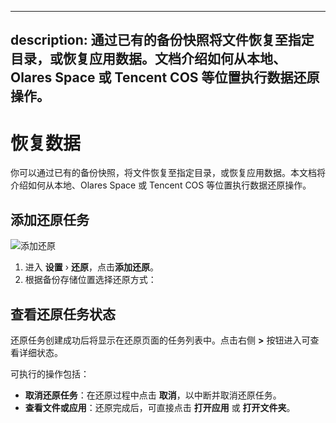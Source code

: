 
---
description: 通过已有的备份快照将文件恢复至指定目录，或恢复应用数据。文档介绍如何从本地、Olares Space 或 Tencent COS 等位置执行数据还原操作。
---

# 恢复数据

你可以通过已有的备份快照，将文件恢复至指定目录，或恢复应用数据。本文档将介绍如何从本地、Olares Space 或 Tencent COS 等位置执行数据还原操作。

## 添加还原任务

![添加还原](/images/manual/restore-start.png#bordered)

1. 进入 **设置** › **还原**，点击**添加还原**。
2. 根据备份存储位置选择还原方式：

<tabs>
<template #从本地还原>
1. 选择本地备份路径。请确保路径选择至备份任务目录层级，例如，如果备份位置为 `/documents`，备份名称为 `demo`，请确保选择路径为 `/Documents/olares-backups/demo-xxxx`
2. 输入备份密码。
3. 点击**查询快照**，获取可用快照。
4. 在目标快照后点击**恢复**以加载快照。。
5. 如恢复的是文件夹，需指定恢复路径和恢复到的目标文件夹，后点击**开始恢复**。
</template>
<template #从-Olares-Space-还原>
1. 使用 LarePass 应用扫码登录 [Olares Space](https://space.olares.com)  
2. 在 **Backup** 页面，从备份列表里找到要还原的备份，并在点击右侧 **查看详情**。 
3. 点击右上角**恢复**按钮以获取最新快照的 URL，或在列表中选择某一时间点快照，并点击右侧**恢复**按钮获取对应快照的 URL。 
4. 回到 Olares 恢复页面，填写获取的**备份 URL** 。 
5. 输入备份密码。  
6. 指定恢复路径和目标文件夹，并点击**开始恢复**。
</template>
<template #从-Tencent-COS-还原>
1. 访问[腾讯云 COS 控制台](https://console.cloud.tencent.com/cos)> **存储桶** > **文件列表**，在 `olares-backups` 目录中找到目标备份文件夹。
2. 点击文件夹右侧**详情**进入详情页面，在底部复制**临时访问链接**。  
3. 回到 Olares 恢复页面，将复制的链接粘贴至 **备份 URL**。  
4. 输入备份密码。
5. 点击 **查询快照**，获取可用快照。
6. 选取待恢复时间点的快照并点击**恢复**以加载快照。
7. 指定恢复路径和目标文件夹，点击 **开始恢复**。
</template>
</tabs>

## 查看还原任务状态

还原任务创建成功后将显示在还原页面的任务列表中。点击右侧 **>** 按钮进入可查看详细状态。

可执行的操作包括：

- **取消还原任务**：在还原过程中点击 **取消**，以中断并取消还原任务。
- **查看文件或应用**：还原完成后，可直接点击 **打开应用** 或 **打开文件夹**。
